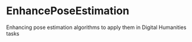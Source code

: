 # EnhancePoseEstimation
Enhancing pose estimation algorithms to apply them in Digital Humanities tasks
